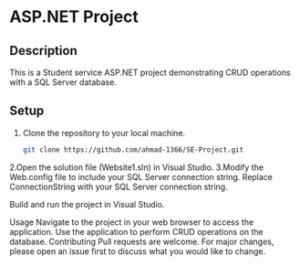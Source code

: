 # ASP.NET Project

## Description
This is a Student service ASP.NET project demonstrating CRUD operations with a SQL Server database.

## Setup
1. Clone the repository to your local machine.
   ```sh
   git clone https://github.com/ahmad-1366/SE-Project.git
2.Open the solution file (Website1.sln) in Visual Studio.
3.Modify the Web.config file to include your SQL Server connection string.
Replace ConnectionString with your SQL Server connection string.
<connectionStrings>
    <add name="ConnectionString" connectionString="Data Source=YourServer;Initial Catalog=YourDatabase;User ID=YourUsername;Password=YourPassword;" providerName="System.Data.SqlClient" />
</connectionStrings>

Build and run the project in Visual Studio.

Usage
Navigate to the project in your web browser to access the application.
Use the application to perform CRUD operations on the database.
Contributing
Pull requests are welcome. For major changes, please open an issue first to discuss what you would like to change.
